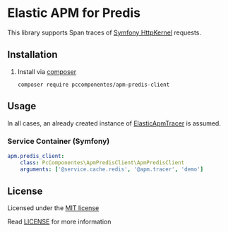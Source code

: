 # Elastic APM for Predis

This library supports Span traces of [Symfony HttpKernel](https://github.com/symfony/http-kernel) requests.

## Installation

1) Install via [composer](https://getcomposer.org/)

    ```shell script
    composer require pccomponentes/apm-predis-client
    ```

## Usage

In all cases, an already created instance of [ElasticApmTracer](https://github.com/zoilomora/elastic-apm-agent-php) is assumed.

### Service Container (Symfony)

```yaml
apm.predis_client:
    class: PcComponentes\ApmPredisClient\ApmPredisClient
    arguments: ['@service.cache.redis', '@apm.tracer', 'demo']
```

## License
Licensed under the [MIT license](http://opensource.org/licenses/MIT)

Read [LICENSE](LICENSE) for more information
